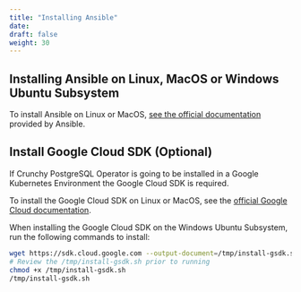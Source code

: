 ```yaml
---
title: "Installing Ansible"
date:
draft: false
weight: 30
---
```


## Installing Ansible on Linux, MacOS or Windows Ubuntu Subsystem

To install Ansible on Linux or MacOS, [see the official documentation](https://docs.ansible.com/ansible/latest/installation_guide/intro_installation.html#intro-installation-guide) 
provided by Ansible.

## Install Google Cloud SDK (Optional)

If Crunchy PostgreSQL Operator is going to be installed in a Google Kubernetes 
Environment the Google Cloud SDK is required.

To install the Google Cloud SDK on Linux or MacOS, see the 
[official Google Cloud documentation](https://cloud.google.com/sdk/install).

When installing the Google Cloud SDK on the Windows Ubuntu Subsystem, run the following 
commands to install:

```bash
wget https://sdk.cloud.google.com --output-document=/tmp/install-gsdk.sh
# Review the /tmp/install-gsdk.sh prior to running
chmod +x /tmp/install-gsdk.sh
/tmp/install-gsdk.sh
```
